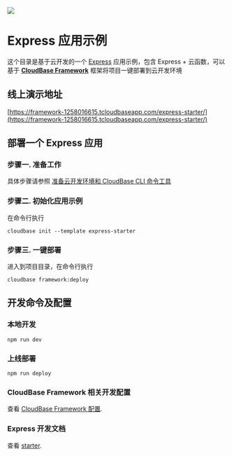 <a href="https://github.com/TencentCloudBase/cloudbase-templates"><img src="https://main.qcloudimg.com/raw/ce7fa0617399ac5e7f7bdbef5efb29d9.png"></a>

# Express 应用示例

这个目录是基于云开发的一个 [Express](https://expressjs.com/zh-cn/) 应用示例，包含 Express + 云函数，可以基于 **[CloudBase Framework](https://github.com/TencentCloudBase/cloudbase-framework)** 框架将项目一键部署到云开发环境

## 线上演示地址

[https://framework-1258016615.tcloudbaseapp.com/express-starter/](https://framework-1258016615.tcloudbaseapp.com/express-starter/)

## 部署一个 Express 应用

### 步骤一. 准备工作

具体步骤请参照 [准备云开发环境和 CloudBase CLI 命令工具](https://github.com/TencentCloudBase/cloudbase-framework/blob/master/CLI_GUIDE.md)

### 步骤二. 初始化应用示例

在命令行执行

```
cloudbase init --template express-starter
```

### 步骤三. 一键部署

进入到项目目录，在命令行执行

```
cloudbase framework:deploy
```

## 开发命令及配置

### 本地开发

```
npm run dev
```

### 上线部署

```
npm run deploy
```

### CloudBase Framework 相关开发配置

查看 [CloudBase Framework 配置](https://github.com/TencentCloudBase/cloudbase-framework).

### Express 开发文档

查看 [starter](https://expressjs.com/zh-cn/starter/installing.html).
